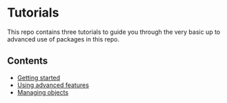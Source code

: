 # Tutorials

This repo contains three tutorials to guide you through the very basic up to advanced use of packages in this repo.

## Contents
- [Getting started](./getting-started.md)
- [Using advanced features](./using-advanced-features.md)
- [Managing objects](./managing-objects.md)